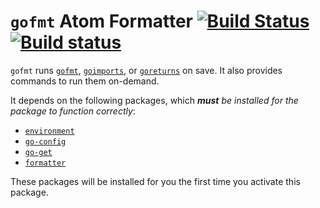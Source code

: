# `gofmt` Atom Formatter [![Build Status](https://travis-ci.org/joefitzgerald/gofmt.svg?branch=master)](https://travis-ci.org/joefitzgerald/gofmt) [![Build status](https://ci.appveyor.com/api/projects/status/03gyxrjik1vuhu0e/branch/master?svg=true)](https://ci.appveyor.com/project/joefitzgerald/gofmt/branch/master)

`gofmt` runs [`gofmt`](https://golang.org/cmd/gofmt/), [`goimports`](https://godoc.org/golang.org/x/tools/cmd/goimports), or [`goreturns`](https://github.com/sqs/goreturns) on save. It also provides commands to run them on-demand.

It depends on the following packages, which _**must** be installed for the package to function correctly_:

* [`environment`](https://atom.io/packages/environment)
* [`go-config`](https://atom.io/packages/go-config)
* [`go-get`](https://atom.io/packages/go-get)
* [`formatter`](https://atom.io/packages/formatter)

These packages will be installed for you the first time you activate this package.
